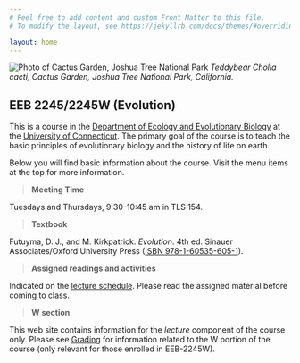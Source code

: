 ```yaml
---
# Feel free to add content and custom Front Matter to this file.
# To modify the layout, see https://jekyllrb.com/docs/themes/#overriding-theme-defaults

layout: home
---
```

![Photo of Cactus Garden, Joshua Tree National Park](assets/img/cylindropuntia.jpg)
_Teddybear Cholla cacti, Cactus Garden, Joshua Tree National Park, California._

## EEB 2245/2245W (Evolution)

This is a course in the [Department of Ecology and Evolutionary Biology](https://www.eeb.uconn.edu/) at the [University of Connecticut](https://uconn.edu/). The primary goal of the course is to teach the basic principles of evolutionary biology and the history of life on earth. 

Below you will find basic information about the course. Visit the menu items at the top for more information.

> **Meeting Time** 

Tuesdays and Thursdays, 9:30-10:45 am in TLS 154.

> **Textbook**

Futuyma, D. J., and M. Kirkpatrick. _Evolution_. 4th ed. Sinauer Associates/Oxford University Press ([ISBN 978-1-60535-605-1](https://global.oup.com/ushe/product/evolution-9781605356051?lang=en&cc=us)).

> **Assigned readings and activities**

Indicated on the [lecture schedule](lecture-schedule). Please read the assigned material before coming to class.

> **W section**

This web site contains information for the _lecture_ component of the course only. Please see [Grading](grading) for information related to the W portion of the course (only relevant for those enrolled in EEB-2245W).
